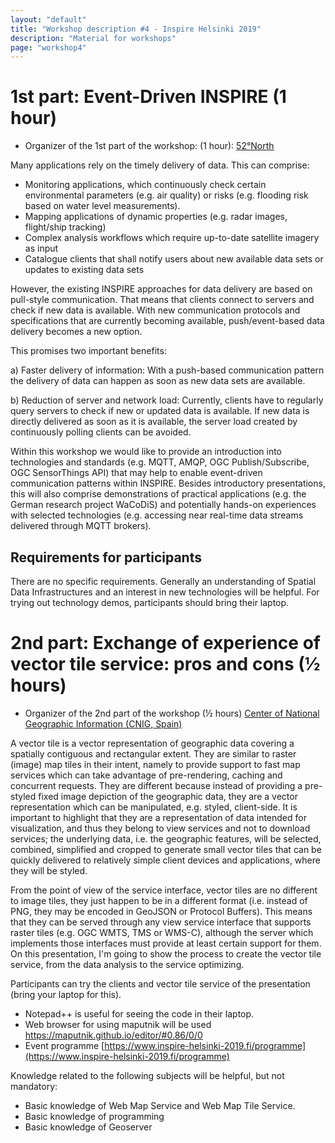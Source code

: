 ```yaml
---
layout: "default"
title: "Workshop description #4 - Inspire Helsinki 2019"
description: "Material for workshops"
page: "workshop4"
---
```

# 1st part: Event-Driven INSPIRE (1 hour)

* Organizer of the 1st part of the workshop: (1 hour): [52°North](https://52north.org/en/)

Many applications rely on the timely delivery of data. This can comprise: 
 
* Monitoring applications, which continuously check certain environmental parameters (e.g. air quality) or risks (e.g. flooding risk based on water level measurements). 
* Mapping applications of dynamic properties (e.g. radar images, flight/ship tracking)
* Complex analysis workflows which require up-to-date satellite imagery as input
* Catalogue clients that shall notify users about new available data sets or updates to existing data sets 
 
However, the existing INSPIRE approaches for data delivery are based on pull-style communication. That means that clients connect to servers and check if new data is available. With new communication protocols and specifications that are currently becoming available, push/event-based data delivery becomes a new option. 
 
This promises two important benefits: 
 
a) Faster delivery of information: With a push-based communication pattern the delivery of data can happen as soon as new data sets are available. 
 
b) Reduction of server and network load: Currently, clients have to regularly query servers to check if new or updated data is available. If new data is directly delivered as soon as it is available, the server load created by continuously polling clients can be avoided. 
 
Within this workshop we would like to provide an introduction into technologies and standards (e.g. MQTT, AMQP, OGC Publish/Subscribe, OGC SensorThings API) that may help to enable event-driven communication patterns within INSPIRE. Besides introductory presentations, this will also comprise demonstrations of practical applications (e.g. the German research project WaCoDiS) and potentially hands-on experiences with selected technologies (e.g. accessing near real-time data streams delivered through MQTT brokers).

## Requirements for participants

There are no specific requirements. Generally an understanding of Spatial Data Infrastructures and an interest in new technologies will be helpful. For trying out technology demos, participants should bring their laptop.


# 2nd part: Exchange of experience of vector tile service: pros and cons (½ hours)

* Organizer of the 2nd part of the workshop (½ hours) [Center of National Geographic Information (CNIG, Spain)](https://www.cnig.es/locale?lang=en)

A vector tile is a vector representation of geographic data covering a spatially contiguous and rectangular extent. They are similar to raster (image) map tiles in their intent, namely to provide support to fast map services which can take advantage of pre-rendering, caching and concurrent requests. They are different because instead of providing a pre-styled fixed image depiction of the geographic data, they are a vector representation which can be manipulated, e.g. styled, client-side. It is important to highlight that they are a representation of data intended for visualization, and thus they belong to view services and not to download services; the underlying data, i.e. the geographic features, will be selected, combined, simplified and cropped to generate small vector tiles that can be quickly delivered to relatively simple client devices and applications, where they will be styled. 
 
From the point of view of the service interface, vector tiles are no different to image tiles, they just happen to be in a different format (i.e. instead of PNG, they may be encoded in GeoJSON or Protocol Buffers). This means that they can be served through any view service interface that supports raster tiles (e.g. OGC WMTS, TMS or WMS-C), although the server which implements those interfaces must provide at least certain support for them. 
On this presentation, I'm going to show the process to create the vector tile service, from the data analysis to the service optimizing. 

Participants can try the clients and vector tile service of the presentation (bring your laptop for this).

* Notepad++ is useful for seeing the code in their laptop. 
* Web browser for using maputnik will be used https://maputnik.github.io/editor/#0.86/0/0
* Event programme [https://www.inspire-helsinki-2019.fi/programme](https://www.inspire-helsinki-2019.fi/programme)

Knowledge related to the following subjects will be helpful, but not mandatory:
* Basic knowledge of Web Map Service and Web Map Tile Service.
* Basic knowledge of programming 
* Basic knowledge of Geoserver
